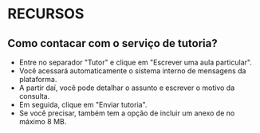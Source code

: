 # RECURSOS

## Como contacar com o serviço de tutoria?

* Entre no separador "Tutor" e clique em "Escrever uma aula particular".
* Você acessará automaticamente o sistema interno de mensagens da plataforma.
* A partir daí, você pode detalhar o assunto e escrever o motivo da consulta.
* Em seguida, clique em "Enviar tutoria".
* Se você precisar, também tem a opção de incluir um anexo de no máximo 8 MB.

